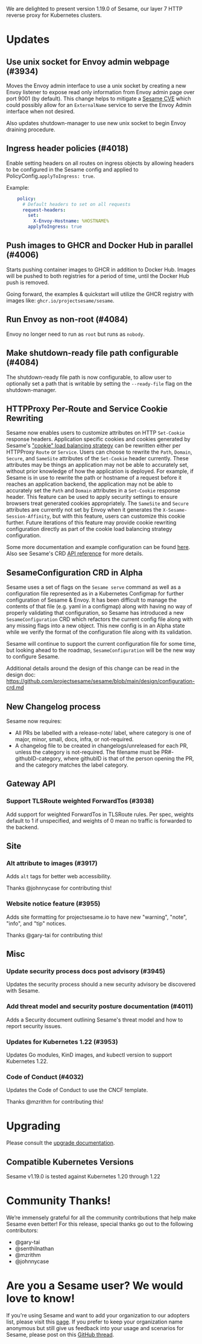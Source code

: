 We are delighted to present version 1.19.0 of Sesame, our layer 7 HTTP reverse proxy for Kubernetes clusters.

# Updates

## Use unix socket for Envoy admin webpage (#3934)

Moves the Envoy admin interface to use a unix socket by creating a new Envoy listener to expose read only information from Envoy admin page over port 9001 (by default).
This change helps to mitigate a [Sesame CVE](https://github.com/projectsesame/sesame/security/advisories/GHSA-5ph6-qq5x-7jwc) which could possibly allow for an `ExternalName` service to serve the Envoy Admin interface when not desired.

Also updates shutdown-manager to use new unix socket to begin Envoy draining procedure.

## Ingress header policies (#4018)

Enable setting headers on all routes on ingress objects by allowing headers to be configured in the Sesame config and applied to PolicyConfig.`applyToIngress: true`.

Example:

```yaml
    policy:
      # Default headers to set on all requests
      request-headers:
        set:
          X-Envoy-Hostname: %HOSTNAME%
        applyToIngress: true
```

## Push images to GHCR and Docker Hub in parallel (#4006)

Starts pushing container images to GHCR in addition to Docker Hub.
Images will be pushed to both registries for a period of time, until the Docker Hub push is removed.

Going forward, the examples & quickstart will utilize the GHCR registry with images like: `ghcr.io/projectsesame/sesame`.

## Run Envoy as non-root (#4084)

Envoy no longer need to run as `root` but runs as `nobody`.

## Make shutdown-ready file path configurable (#4084)

The shutdown-ready file path is now configurable, to allow user to optionally set a path that is writable by setting the `--ready-file` flag on the shutdown-manager.

## HTTPProxy Per-Route and Service Cookie Rewriting

Sesame now enables users to customize attributes on HTTP `Set-Cookie` response headers.
Application specific cookies and cookies generated by Sesame's ["cookie" load balancing strategy](https://projectsesame.io/docs/v1.19.0/config/request-routing/#session-affinity) can be rewritten either per HTTPProxy `Route` or `Service`.
Users can choose to rewrite the `Path`, `Domain`, `Secure`, and `SameSite` attributes of the `Set-Cookie` header currently.
These attributes may be things an application may not be able to accurately set, without prior knowledge of how the application is deployed.
For example, if Sesame is in use to rewrite the path or hostname of a request before it reaches an application backend, the application may not be able to accurately set the `Path` and `Domain` attributes in a `Set-Cookie` response header.
This feature can be used to apply security settings to ensure browsers treat generated cookies appropriately.
The `SameSite` and `Secure` attributes are currently not set by Envoy when it generates the `X-Sesame-Session-Affinity`, but with this feature, users can customize this cookie further.
Future iterations of this feature may provide cookie rewriting configuration directly as part of the cookie load balancing strategy configuration.

Some more documentation and example configuration can be found [here](https://projectsesame.io/docs/v1.19.0/config/cookie-rewriting/).
Also see Sesame's CRD [API reference](https://projectsesame.io/docs/v1.19.0/config/api/) for more details.

## SesameConfiguration CRD in Alpha

Sesame uses a set of flags on the `Sesame serve` command as well as a configuration file represented as in a Kubernetes Configmap for further configuration of Sesame & Envoy.
It has been difficult to manage the contents of that file (e.g. yaml in a configmap) along with having no way of properly validating that configuration, so Sesame has introduced
a new `SesameConfiguration` CRD which refactors the current config file along with any missing flags into a new object.
This new config is in an Alpha state while we verify the format of the configuration file along with its validation. 

Sesame will continue to support the current configuration file for some time, but looking ahead to the roadmap, `SesameConfiguration` will be the new way to configure Sesame. 

Additional details around the design of this change can be read in the design doc: https://github.com/projectsesame/sesame/blob/main/design/configuration-crd.md

## New Changelog process

Sesame now requires:

- All PRs be labelled with a release-note/<category> label, where category is one of major, minor, small, docs, infra, or not-required.
- A changelog file to be created in changelogs/unreleased for each PR, unless the category is not-required. The filename must be PR#-githubID-category, where githubID is that of the person opening the PR, and the category matches the label category.

## Gateway API

### Support TLSRoute weighted ForwardTos (#3938)

Add support for weighted ForwardTos in TLSRoute rules.
Per spec, weights default to 1 if unspecified, and weights of 0 mean no traffic is forwarded to the backend.

## Site

### Alt attribute to images (#3917)

Adds `alt` tags for better web accessibility.

Thanks @johnnycase for contributing this!

### Website notice feature (#3955)

Adds site formatting for projectsesame.io to have new "warning", "note", "info", and "tip" notices.

Thanks @gary-tai for contributing this!

## Misc

### Update security process docs post advisory (#3945)

Updates the security process should a new security advisory be discovered with Sesame.

### Add threat model and security posture documentation (#4011)

Adds a Security document outlining Sesame's threat model and how to report security issues.

### Updates for Kubernetes 1.22 (#3953)

Updates Go modules, KinD images, and kubectl version to support Kubernetes 1.22.

### Code of Conduct (#4032)

Updates the Code of Conduct to use the CNCF template.

Thanks @mzrithm for contributing this!

# Upgrading

Please consult the [upgrade documentation](https://projectsesame.io/resources/upgrading/).

## Compatible Kubernetes Versions

Sesame v1.19.0 is tested against Kubernetes 1.20 through 1.22

# Community Thanks!

We’re immensely grateful for all the community contributions that help make Sesame even better! For this release, special thanks go out to the following contributors:
- @gary-tai
- @senthilnathan
- @mzrithm
- @johnnycase

# Are you a Sesame user? We would love to know!

If you're using Sesame and want to add your organization to our adopters list, please visit this [page](https://github.com/projectsesame/sesame/blob/master/ADOPTERS.md). If you prefer to keep your organization name anonymous but still give us feedback into your usage and scenarios for Sesame, please post on this [GitHub thread](https://github.com/projectsesame/sesame/issues/1269).
